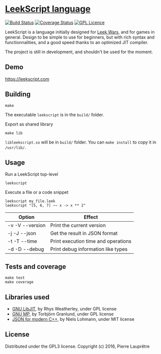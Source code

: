 [LeekScript language](https://leekscript.com)
===================

[![Build Status](https://travis-ci.org/leek-wars/leekscript.svg?branch=master)](https://travis-ci.org/leek-wars/leekscript)
[![Coverage Status](https://coveralls.io/repos/github/leek-wars/leekscript/badge.svg?branch=master)](https://coveralls.io/github/leek-wars/leekscript?branch=master)
[![GPL Licence](https://badges.frapsoft.com/os/gpl/gpl.svg?v=103)](https://opensource.org/licenses/GPL-3.0/)

LeekScript is a language initially designed for [Leek Wars](https://leekwars.com), and for games in general. Design to be simple to use for beginners, but with rich syntax and functionnalities, and a good speed thanks to an optimized JIT compiler.

The project is still in development, and shouldn't be used for the moment.


Demo
----

https://leekscript.com

Building
--------

```
make
```
The executable `leekscript` is in the `build/` folder.

Export as shared library
```
make lib
```
`libleekscript.so` will be in `build/` folder. You can `make install` to copy it in `/usr/lib/`.

Usage
-----
Run a LeekScript top-level
```
leekscript
```
Execute a file or a code snippet
```
leekscript my_file.leek
leekscript "[5, 6, 7] ~~ x -> x ** 2"
```
Option | Effect
------ | ------
-v -V --version	| Print the current version
-j -J --json	| Get the result in JSON format
-t -T --time	| Print execution time and operations
-d -D --debug | Print debug information like types

Tests and coverage
------------------
```
make test
make coverage
```

Libraries used
--------------
* [GNU LibJIT](https://www.gnu.org/software/libjit/), by Rhys Weatherley, under GPL license
* [GNU MP](https://gmplib.org/), by Torbjörn Granlund, under GPL license
* [JSON for modern C++](https://github.com/nlohmann/json), by Niels Lohmann, under MIT license

License
-------

Distributed under the GPL3 license. Copyright (c) 2016, Pierre Lauprêtre
